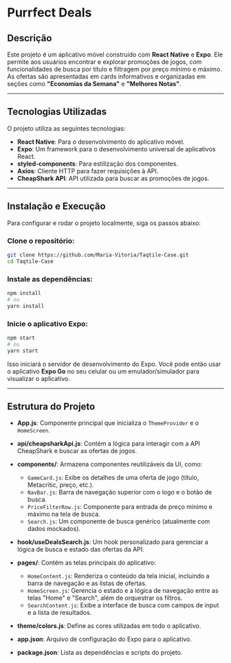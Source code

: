 # Purrfect Deals

## Descrição

Este projeto é um aplicativo móvel construído com **React Native** e **Expo**. Ele permite aos usuários encontrar e explorar promoções de jogos, com funcionalidades de busca por título e filtragem por preço mínimo e máximo. As ofertas são apresentadas em cards informativos e organizadas em seções como **"Economias da Semana"** e **"Melhores Notas"**.

---

## Tecnologias Utilizadas

O projeto utiliza as seguintes tecnologias:

- **React Native**: Para o desenvolvimento do aplicativo móvel.
- **Expo**: Um framework para o desenvolvimento universal de aplicativos React.
- **styled-components**: Para estilização dos componentes.
- **Axios**: Cliente HTTP para fazer requisições à API.
- **CheapShark API**: API utilizada para buscar as promoções de jogos.

---

## Instalação e Execução

Para configurar e rodar o projeto localmente, siga os passos abaixo:

### Clone o repositório:

```bash
git clone https://github.com/Maria-Vitoria/Taqtile-Case.git
cd Taqtile-Case
```

### Instale as dependências:

```bash
npm install
# ou
yarn install
```

### Inicie o aplicativo Expo:

```bash
npm start
# ou
yarn start
```

Isso iniciará o servidor de desenvolvimento do Expo. Você pode então usar o aplicativo **Expo Go** no seu celular ou um emulador/simulador para visualizar o aplicativo.

---

## Estrutura do Projeto

- **App.js**: Componente principal que inicializa o `ThemeProvider` e o `HomeScreen`.

- **api/cheapsharkApi.js**: Contém a lógica para interagir com a API CheapShark e buscar as ofertas de jogos.

- **components/**: Armazena componentes reutilizáveis da UI, como:
  - `GameCard.js`: Exibe os detalhes de uma oferta de jogo (título, Metacritic, preço, etc.).
  - `NavBar.js`: Barra de navegação superior com o logo e o botão de busca.
  - `PriceFilterRow.js`: Componente para entrada de preço mínimo e máximo na tela de busca.
  - `Search.js`: Um componente de busca genérico (atualmente com dados mockados).

- **hook/useDealsSearch.js**: Um hook personalizado para gerenciar a lógica de busca e estado das ofertas da API.

- **pages/**: Contém as telas principais do aplicativo:
  - `HomeContent.js`: Renderiza o conteúdo da tela inicial, incluindo a barra de navegação e as listas de ofertas.
  - `HomeScreen.js`: Gerencia o estado e a lógica de navegação entre as telas "Home" e "Search", além de orquestrar os filtros.
  - `SearchContent.js`: Exibe a interface de busca com campos de input e a lista de resultados.

- **theme/colors.js**: Define as cores utilizadas em todo o aplicativo.

- **app.json**: Arquivo de configuração do Expo para o aplicativo.

- **package.json**: Lista as dependências e scripts do projeto.

